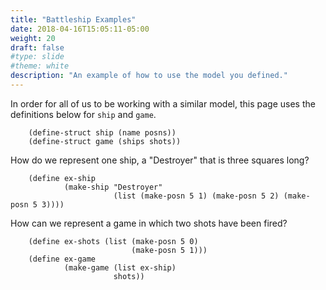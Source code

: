 ```yaml
---
title: "Battleship Examples"
date: 2018-04-16T15:05:11-05:00
weight: 20
draft: false
#type: slide
#theme: white
description: "An example of how to use the model you defined."
---
```


In order for all of us to be working with a similar model, this page
uses the definitions below for `ship` and `game`.

        (define-struct ship (name posns))
        (define-struct game (ships shots))
        
How do we represent one ship, a "Destroyer" that is three squares long?

        (define ex-ship 
                (make-ship "Destroyer" 
                           (list (make-posn 5 1) (make-posn 5 2) (make-posn 5 3))))
                           

How can we represent a game in which two shots have been fired?

        (define ex-shots (list (make-posn 5 0)
                               (make-posn 5 1)))
        (define ex-game 
                (make-game (list ex-ship)
                           shots))
                           

